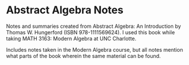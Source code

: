 # Abstract Algebra Notes
Notes and summaries created from Abstract Algebra: An Introduction by Thomas W.
Hungerford (ISBN 978-1111569624). I used this book while taking MATH 3163:
Modern Algebra at UNC Charlotte.

Includes notes taken in the Modern Algebra course, but all notes mention what
parts of the book wherein the same material can be found.
